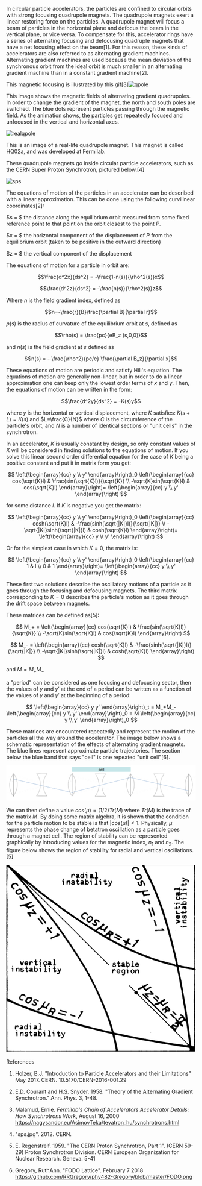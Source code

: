 In circular particle accelerators, the particles are confined to circular orbits with strong focusing quadrupole magnets. The quadrupole magnets exert a linear restoring force on the particles. A quadrupole magnet will focus a beam of particles in the horizontal plane and defocus the beam in the vertical plane, or vice versa. To compensate for this, accelerator rings have a series of alternating focusing and defocusing quadruple magnets that have a net focusing effect on the beam[1]. For this reason, these kinds of accelerators are also referred to as alternating gradient machines. Alternating gradient machines are used because the mean deviation of the synchronous orbit from the ideal orbit is much smaller in an alternating gradient machine than in a constant gradient machine[2].

This magnetic focusing is illustrated by this gif[3]![qpole](https://nagysandor.eu/AsimovTeka/tevatron_hu/images/agfocus.gif)

This image shows the magnetic fields of alternating gradient quadrupoles. In order to change the gradient of the magnet, the north and south poles are switched. The blue dots represent particles passing through the magnetic field. As the animation shows, the particles get repeatedly focused and unfocused in the vertical and horizontal axes.

![realqpole](http://news.fnal.gov/wp-content/uploads/2013/07/HQO2-coil-medres.jpg)

This is an image of a real-life quadrupole magnet. This magnet is called HQ02a, and was developed at Fermilab.

These quadrupole magnets go inside circular particle accelerators, such as the CERN Super Proton Synchrotron, pictured below.[4]

![sps](https://home.cern/sites/home.web.cern.ch/files/image/accelerator/2013/01/sps.jpg)

The equations of motion of the particles in an accelerator can be described with a linear approximation. This can be done using the following curvilinear coordinates[2]:

$s = $ the distance along the equilibrium orbit measured from some fixed reference point to that point on the orbit closest to the point $P$.

$x = $ the horizontal component of the displacement of $P$ from the equilibrium orbit (taken to be positive in the outward direction)

$z = $ the vertical component of the displacement

The equations of motion for a particle in orbit are:

$$\frac{d^2x}{ds^2} = -\frac{1-n(s)}{\rho^2(s)}x$$

$$\frac{d^2z}{ds^2} = -\frac{n(s)}{\rho^2(s)}z$$

Where $n$ is the field gradient index, defined as

$$n=-\frac{r}{B}\frac{\partial B}{\partial r}$$

$\rho(s)$ is the radius of curvature of the equilibrium orbit at $s$, defined as

$$\rho(s) = \frac{pc}{eB_z (s,0,0)}$$

and $n(s)$ is the field gradient at $s$ defined as

$$n(s) = - \frac{\rho^2}{pc/e} \frac{\partial B_z}{\partial x}$$

These equations of motion are periodic and satisfy Hill's equation. The equations of motion are generally non-linear, but in order to do a linear approximation one can keep only the lowest order terms of $x$ and $y$. Then, the equations of motion can be written in the form:

$$\frac{d^2y}{ds^2} = -K(s)y$$

where $y$ is the horizontal or vertical displacement, where $K$ satisfies: $K(s+L) = K(s)$ and $L=\frac{C}{N}$ where $C$ is the circumference of the particle's orbit, and $N$ is a number of identical sections or "unit cells" in the synchrotron.

In an accelerator, $K$ is usually constant by design, so only constant values of $K$ will be considered in finding solutions to the equations of motion. If you solve this linear second order differential equation for the case of $K$ being a positive constant and put it in matrix form you get:

$$
\left(\begin{array}{cc}
y \\
y'
\end{array}\right)_0
\left(\begin{array}{cc}
cos(\sqrt{K}l) & \frac{sin(\sqrt{K}l)}{\sqrt{K}} \\
-\sqrt{K}sin(\sqrt{K}l) & cos(\sqrt{K}l)
\end{array}\right)=
\left(\begin{array}{cc}
y \\
y'
\end{array}\right)
$$

for some distance $l$. If $K$ is negative you get the matrix:

$$
\left(\begin{array}{cc}
y \\
y'
\end{array}\right)_0
\left(\begin{array}{cc}
cosh(\sqrt{K}l) & -\frac{sinh(\sqrt{|K|}l)}{\sqrt{|K|}} \\
-\sqrt{|K|}sinh(\sqrt{|K|}l) & cosh(\sqrt{K}l)
\end{array}\right)=
\left(\begin{array}{cc}
y \\
y'
\end{array}\right)
$$

Or for the simplest case in which $K=0$, the matrix is:

$$
\left(\begin{array}{cc}
y \\
y'
\end{array}\right)_0
\left(\begin{array}{cc}
1 & l \\
0 & 1
\end{array}\right)=
\left(\begin{array}{cc}
y \\
y'
\end{array}\right)
$$

These first two solutions describe the oscillatory motions of a particle as it goes through the focusing and defocusing magnets. The third matrix corresponding to $K=0$ describes the particle's motion as it goes through the drift space between magnets.

These matrices can be defined as[5]:

$$
M_+ = \left(\begin{array}{cc}
cos(\sqrt{K}l) & \frac{sin(\sqrt{K}l)}{\sqrt{K}} \\
-\sqrt{K}sin(\sqrt{K}l) & cos(\sqrt{K}l)
\end{array}\right)
$$

$$
M_- = \left(\begin{array}{cc}
cosh(\sqrt{K}l) & -\frac{sinh(\sqrt{|K|}l)}{\sqrt{|K|}} \\
-\sqrt{|K|}sinh(\sqrt{|K|}l) & cosh(\sqrt{K}l)
\end{array}\right)
$$

and $M = M_+M_-$

a "period" can be considered as one focusing and defocusing sector, then the values of $y$ and $y'$ at the end of a period can be written as a function of the values of $y$ and $y'$ at the beginning of a period:

$$
\left(\begin{array}{cc}
y
y'
\end{array}\right)_t = M_+M_-
\left(\begin{array}{cc}
y \\
y'
\end{array}\right)_0 = M
\left(\begin{array}{cc}
y \\
y'
\end{array}\right)_0
$$

These matrices are encountered repeatedly and represent the motion of the particles all the way around the accelerator. The image below shows a schematic representation of the effects of alternating gradient magnets. The blue lines represent approximate particle trajectories. The section below the blue band that says "cell" is one repeated "unit cell"[6].

![fodo](https://github.com/RRGregory/phy482-Gregory/blob/master/FODO.png)

We can then define a value $cos(\mu) = (1/2)Tr(M)$ where $Tr(M)$ is the trace of the matrix $M$. By doing some matrix algebra, it is shown that the condition for the particle motion to be stable is that $|cos(\mu)| < 1$. Physically, $\mu$ represents the phase change of betatron oscillation as a particle goes through a magnet cell. The region of stability can be represented graphically by introducing values for the magnetic index, $n_1$ and $n_2$. The figure below shows the region of stability for radial and vertical oscillations.[5]

![st](https://github.com/RRGregory/phy482-Gregory/blob/master/region_of_stability.png)


References

1. Holzer, B.J. "Introduction to Particle Accelerators and their Limitations" May 2017. CERN. 10.5170/CERN-2016-001.29

2. E.D. Courant and H.S. Snyder. 1958. "Theory of the Alternating Gradient Synchrotron." Ann. Phys. 3, 1-48.

3. Malamud, Ernie. _Fermilab's Chain of Accelerators Accelerator Details:  How Synchrotrons Work_, August 16, 2000 https://nagysandor.eu/AsimovTeka/tevatron_hu/synchrotrons.html

4. "sps.jpg". 2012. CERN.

5. E. Regenstreif. 1959. "The CERN Proton Synchrotron, Part 1". (CERN 59-29) Proton Synchrotron Division. CERN European Organization for Nuclear Research. Geneva. 5-41

6. Gregory, RuthAnn. "FODO Lattice". February 7 2018 https://github.com/RRGregory/phy482-Gregory/blob/master/FODO.png
